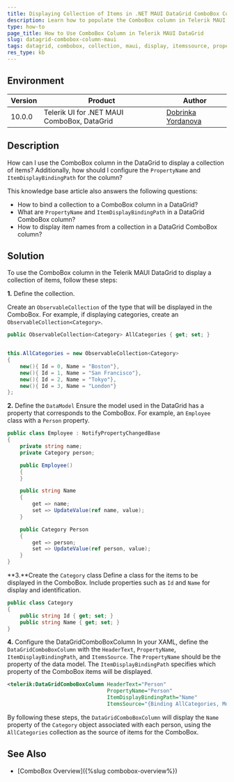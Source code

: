 ```yaml
---
title: Displaying Collection of Items in .NET MAUI DataGrid ComboBox Column
description: Learn how to populate the ComboBox column in Telerik MAUI DataGrid with a collection and configure the display settings.
type: how-to
page_title: How to Use ComboBox Column in Telerik MAUI DataGrid
slug: datagrid-combobox-column-maui
tags: datagrid, combobox, collection, maui, display, itemssource, propertyname, itemdisplaybindingpath
res_type: kb
---
```


## Environment

| Version | Product | Author | 
| --- | --- | ---- | 
| 10.0.0 | Telerik UI for .NET MAUI ComboBox, DataGrid | [Dobrinka Yordanova](https://www.telerik.com/blogs/author/dobrinka-yordanova) | 

## Description

How can I use the ComboBox column in the DataGrid to display a collection of items? Additionally, how should I configure the `PropertyName` and `ItemDisplayBindingPath` for the column?

This knowledge base article also answers the following questions:
- How to bind a collection to a ComboBox column in a DataGrid?
- What are `PropertyName` and `ItemDisplayBindingPath` in a DataGrid ComboBox column?
- How to display item names from a collection in a DataGrid ComboBox column?

## Solution

To use the ComboBox column in the Telerik MAUI DataGrid to display a collection of items, follow these steps:

**1.** Define  the collection.

Create an `ObservableCollection` of the type that will be displayed in the ComboBox. For example, if displaying categories, create an `ObservableCollection<Category>`.

```csharp
public ObservableCollection<Category> AllCategories { get; set; }


this.AllCategories = new ObservableCollection<Category>
{
	new(){ Id = 0, Name = "Boston"},
	new(){ Id = 1, Name = "San Francisco"},
	new(){ Id = 2, Name = "Tokyo"},
	new(){ Id = 3, Name = "London"}
};
```

**2.** Define the `DataModel`
Ensure the model used in the DataGrid has a property that corresponds to the ComboBox. For example, an `Employee` class with a `Person` property.

```csharp
public class Employee : NotifyPropertyChangedBase
{
	private string name;
	private Category person;

	public Employee()
	{
	}

	public string Name
	{
		get => name;
		set => UpdateValue(ref name, value);
	}

	public Category Person
	{
		get => person;
		set => UpdateValue(ref person, value);
	}
}
```

**3.**Create the `Category` class
 Define a class for the items to be displayed in the ComboBox. Include properties such as `Id` and `Name` for display and identification.

```csharp
public class Category
{
    public string Id { get; set; }
    public string Name { get; set; }
}
```

**4.** Configure the DataGridComboBoxColumn
In your XAML, define the `DataGridComboBoxColumn` with the `HeaderText`, `PropertyName`, `ItemDisplayBindingPath`, and `ItemsSource`. The `PropertyName` should be the property of the data model. The `ItemDisplayBindingPath` specifies which property of the ComboBox items will be displayed.

```xml
<telerik:DataGridComboBoxColumn HeaderText="Person"
                                PropertyName="Person"
                                ItemDisplayBindingPath="Name"
                                ItemsSource="{Binding AllCategories, Mode=TwoWay}" />
```

By following these steps, the `DataGridComboBoxColumn` will display the `Name` property of the `Category` object associated with each person, using the `AllCategories` collection as the source of items for the ComboBox.

## See Also

- [ComboBox Overview]({%slug combobox-overview%})
